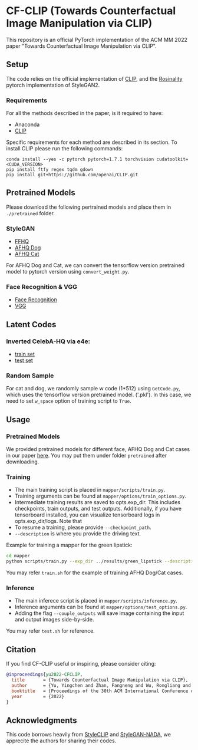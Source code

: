 # CF-CLIP (Towards Counterfactual Image Manipulation via CLIP)
This repository is an official PyTorch implementation of the ACM MM 2022 paper "Towards Counterfactual Image Manipulation via CLIP".
## Setup
The code relies on the official implementation of [CLIP](https://github.com/openai/CLIP), 
and the [Rosinality](https://github.com/rosinality/stylegan2-pytorch/) pytorch implementation of StyleGAN2.

### Requirements
For all the methods described in the paper, is it required to have:
- Anaconda
- [CLIP](https://github.com/openai/CLIP)

Specific requirements for each method are described in its section. 
To install CLIP please run the following commands:
  ```shell script
conda install --yes -c pytorch pytorch=1.7.1 torchvision cudatoolkit=<CUDA_VERSION>
pip install ftfy regex tqdm gdown
pip install git+https://github.com/openai/CLIP.git
```
## Pretrained Models
Please download the following pertrained models and place them in `./pretrained` folder.
### StyleGAN
- [FFHQ](https://drive.google.com/file/d/1EM87UquaoQmk17Q8d5kYIAHqu0dkYqdT/view?usp=sharing)
- [AFHQ Dog](https://nvlabs-fi-cdn.nvidia.com/stylegan2-ada/pretrained/afhqdog.pkl)
- [AFHQ Cat](https://nvlabs-fi-cdn.nvidia.com/stylegan2-ada/pretrained/afhqcat.pkl)

For AFHQ Dog and Cat, we can convert the tensorflow version pretrained model to pytorch version using `convert_weight.py`.

### Face Recognition & VGG 
- [Face Recognition](https://drive.google.com/file/d/1KW7bjndL3QG3sxBbZxreGHigcCCpsDgn/view?usp=sharing)
- [VGG](https://drive.google.com/file/d/1fp7DAiXdf0Ay-jANb8f0RHYLTRyjNv4m/view?usp=sharing)

## Latent Codes
### Inverted CelebA-HQ via e4e:
- [train set](https://drive.google.com/file/d/1gof8kYc_gDLUT4wQlmUdAtPnQIlCO26q/view?usp=sharing)
- [test set](https://drive.google.com/file/d/1j7RIfmrCoisxx3t-r-KC02Qc8barBecr/view?usp=sharing)
### Random Sample
For cat and dog, we randomly sample w code (1*512) using `GetCode.py`, which uses the tensorflow version pretrained model. ('.pkl'). In this case, we need to set `w_space` option of training script to `True`.

## Usage
### Pretrained Models

We provided pretrained models for different face, AFHQ Dog and Cat cases in our paper [here](https://drive.google.com/drive/folders/1GxwCtTCgVG9nUkkVTOTyES7lWw5zhHQ7?usp=sharing). You may put them under folder `pretrained` after downloading.

### Training
- The main training script is placed in `mapper/scripts/train.py`.
- Training arguments can be found at `mapper/options/train_options.py`.
- Intermediate training results are saved to opts.exp_dir. This includes checkpoints, train outputs, and test outputs.
Additionally, if you have tensorboard installed, you can visualize tensorboard logs in opts.exp_dir/logs.
Note that
- To resume a training, please provide `--checkpoint_path`.
- `--description` is where you provide the driving text.

Example for training a mapper for the green lipstick:
```bash
cd mapper
python scripts/train.py --exp_dir ../results/green_lipstick --description "green lipstick"
```
You may refer `train.sh` for the example of training AFHQ Dog/Cat cases.


### Inference
- The main inferece script is placed in `mapper/scripts/inference.py`.
- Inference arguments can be found at `mapper/options/test_options.py`.
- Adding the flag `--couple_outputs` will save image containing the input and output images side-by-side.

You may refer `test.sh` for reference.

## Citation

If you find CF-CLIP useful or inspiring, please consider citing:

```bibtex
@inproceedings{yu2022-CFCLIP,
  title       = {Towards Counterfactual Image Manipulation via CLIP},
  author      = {Yu, Yingchen and Zhan, Fangneng and Wu, Rongliang and Zhang, Jiahui and Lu, Shijian and Cui, Miaomiao and Xie, Xuansong and Hua, Xian-Sheng and Miao, Chunyan},
  booktitle   = {Proceedings of the 30th ACM International Conference on Multimedia},
  year        = {2022}
}
```

## Acknowledgments
This code borrows heavily from [StyleCLIP](https://github.com/orpatashnik/StyleCLIP) and [StyleGAN-NADA](https://github.com/rinongal/StyleGAN-nada), we apprecite the authors for sharing their codes.